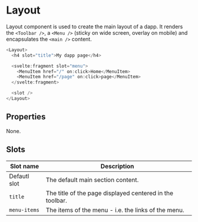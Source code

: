 # Layout

Layout component is used to create the main layout of a dapp. It renders the `<Toolbar />`, a `<Menu />` (sticky on wide screen, overlay on mobile) and encapsulates the `<main />` content.

```javascript
<Layout>
  <h4 slot="title">My dapp page</h4>

  <svelte:fragment slot="menu">
    <MenuItem href="/" on:click>Home</MenuItem>
    <MenuItem href="/page" on:click>page</MenuItem>
  </svelte:fragment>

  <slot />
</Layout>
```

## Properties

None.

## Slots

| Slot name    | Description                                              |
| ------------ | -------------------------------------------------------- |
| Defautl slot | The default main section content.                        |
| `title`      | The title of the page displayed centered in the toolbar. |
| `menu-items` | The items of the menu - i.e. the links of the menu.      |
